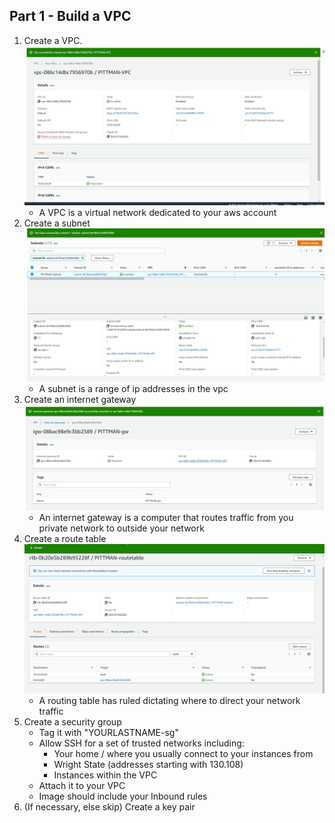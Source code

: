 ## Part 1 - Build a VPC

1. Create a VPC.
   ![vpc screenshot](Images/VPC_Screenshot.PNG)
   - A VPC is a virtual network dedicated to your aws account
2. Create a subnet
   ![vpc screenshot](Images/Subnet_Screenshot.PNG)
   - A subnet is a range of ip addresses in the vpc
3. Create an internet gateway
   ![vpc screenshot](Images/Gateway_Screenshot.PNG)
   - An internet gateway is a computer that routes traffic from you private network to outside your network
4. Create a route table
   ![vpc screenshot](Images/RouteTable_Screenshot.PNG)
   - A routing table has ruled dictating where to direct your network traffic
5. Create a security group
   - Tag it with "YOURLASTNAME-sg"
   - Allow SSH for a set of trusted networks including:
     - Your home / where you usually connect to your instances from
     - Wright State (addresses starting with 130.108)
     - Instances within the VPC
   - Attach it to your VPC
   - Image should include your Inbound rules
6. (If necessary, else skip) Create a key pair
